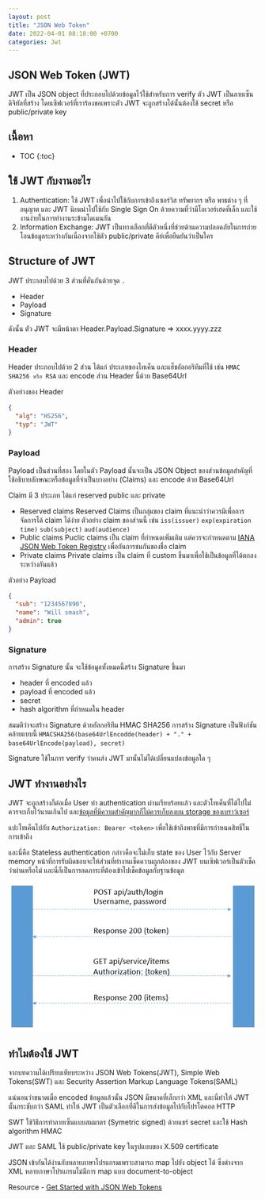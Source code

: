 ```yaml
---
layout: post
title: "JSON Web Token"
date: 2022-04-01 08:18:00 +0700
categories: Jwt
---
```


## JSON Web Token (JWT)

JWT เป็น JSON object ที่ประกอบไปด้วยข้อมูลไว้ใช้สำหรับการ verify ตัว JWT เป็นลายเซ็นดิจิทัลที่สร้าง
โดยเซิฟเวอร์ที่เราร้องขอเพราะตัว JWT จะถูกสร้างได้นั้นต้องใช้ secret หรือ public/private key

## เนื้อหา

* TOC
{:toc}

## ใช้ JWT กับงานอะไร

1. Authentication: ใช้ JWT เพื่อนำไปใช้กับการเข้าถึงเซอร์วิส ทรัพยากร หรือ พาธต่าง ๆ ที่อนุญาต และ JWT นิยมนำไปใช้กับ Single Sign On ด้วยความที่ว่ามีโอเวอร์เฮดที่เล็ก และใช้งานง่ายในการทำงานระข้ามโดเมนกัน
2. Information Exchange: JWT เป็นทางเลือกที่ดีตัวหนึ่งที่ช่วยด้านความปลอดภัยในการถ่ายโอนข้อมูลระหว่างกันเนื่องจากใช้ตัว public/private คีย์เพื่อยืนยันว่าเป็นใคร

## Structure of JWT

JWT ประกอบไปด้วย 3 ส่วนที่คั่นกันด้วยจุด `.`

- Header
- Payload
- Signature

ดังนั้น ตัว JWT จะมีหน้าตา Header.Payload.Signature => xxxx.yyyy.zzz

### Header

Header ประกอบไปด้วย 2 ส่วน ได้แก่ ประเภทของโทเค็น และแฮ็ชอัลกอริทึมที่ใช้ เช่น `HMAC SHA256 หรือ RSA` และ encode ส่วน Header นี้ด้วย Base64Url

ตัวอย่างของ Header

```json
{
  "alg": "HS256",
  "typ": "JWT"
}
```

### Payload

Payload เป็นส่วนที่สอง โดยในตัว Payload นั้นจะเป็น JSON Object ของส่วนข้อมูลสำคัญที่ใช้อธิบายลักษณะหรือข้อมูลที่จำเป็นบางอย่าง (Claims) และ encode ด้วย Base64Url

Claim มี 3 ประเภท ได้แก่ reserved public และ private

- Reserved claims
  Reserved Claims เป็นกลุ่มของ claim ที่แนะนำว่าควรมีเพื่อการจัดการได้ claim ได้ง่าย ตัวอย่าง claim ของส่วนนี้ เช่น `iss(issuer)` `exp(expiration time)` `sub(subject)` `aud(audience)`
- Public claims
  Puclic claims เป็น claim ที่กำหนดเพิ่มเติม แต่ควรจะกำหนดตาม [IANA JSON Web Token Registry](https://www.iana.org/assignments/jwt/jwt.xhtml) เพื่อกันการชนกันของชื่อ claim
- Private claims
  Private claims เป็น claim ที่ custom ขึ้นมาเพื่อใช้เป็นข้อมูลที่ได้ตกลงระหว่างกันแล้ว

ตัวอย่าง Payload

```json
{
  "sub": "1234567890",
  "name": "Will smash",
  "admin": true
}
```

### Signature

การสร้าง Signature นั้น จะใช้ข้อมูลทั้งหมดนี้สร้าง Signature ขึ้นมา

- header ที่ encoded แล้ว
- payload ที่ encoded แล้ว
- secret
- hash algorithm ที่กำหนดใน header

สมมติว่าจะสร้าง Signature ด้วยอัลกอริทึม HMAC SHA256 การสร้าง Signature เป็นฟังก์ชันคล้ายแบบนี้ `HMACSHA256(base64UrlEncodde(header) + "." + base64UrlEncode(payload), secret)`

Signature ใช้ในการ verify ว่าคนส่ง JWT มานั้นไม่ได้เปลี่ยนแปลงข้อมูลใด ๆ

## JWT ทำงานอย่างไร

JWT จะถูกสร้างก็ต่อเมื่อ User ทำ authentication ผ่านเรียบร้อยแล้ว และตัวโทเค็นที่ได้ไปไม่ควรจะเก็บไว้นานเกินไป และ[ข้อมูลที่มีความสำคัญมากก็ไม่ควรเก็บลงบน storage ของเบราว์เซอร์](https://cheatsheetseries.owasp.org/cheatsheets/HTML5_Security_Cheat_Sheet.html#local-storage)

แปะโทเค็นไปกับ `Authorization: Bearer <token>` เพื่อใช้เข้าถึงพาธที่มีการกำหนดสิทธิ์ในการเข้าถึง

และนี่คือ Stateless authentication กล่าวคือจะไม่เก็บ state ของ User ไว้กับ Server memory หน้าที่การรับผิดชอบจะให้ส่วนที่ทำงานเช็คความถูกต้องของ JWT บนเซิฟเวอร์เป็นตัวเช็คว่าผ่านหรือไม่ และนี่ก็เป็นการลดภาระที่ต้องเข้าไปเช็คข้อมูลกับฐานข้อมูล

![JWT Flow](/assets/images/jwt/jwt-flow.PNG)

## ทำไมต้องใช้ JWT

จากบทความได้เปรียบเทียบระหว่าง JSON Web Tokens(JWT), Simple Web Tokens(SWT) และ Security Assertion Markup Language Tokens(SAML)

แน่นอนว่าขนาดเมื่อ encoded ข้อมูลแล้วนั้น JSON มีขนาดที่เล็กกว่า XML และนี่ทำให้ JWT นั้นกระชับกว่า SAML ทำให้ JWT เป็นตัวเลือกที่ดีในการส่งข้อมูลไปกับโปรโตคอล HTTP

SWT ใช้วิธีการทำลายเซ็นแบบสมมาตร (Symetric signed) ด้วยแชร์ secret และใช้ Hash algorithm HMAC

JWT และ SAML ใช้ public/private key ในรูปแบบของ X.509 certificate

JSON เข้ากันได้ง่านกับหลายภาษาโปรแกรมเพราะสามารถ map ไปยัง object ได้ ซึ่งต่างจาก XML หลายภาษาโปรแกรมไม่มีการ map แบบ document-to-object

Resource - [Get Started with JSON Web Tokens](https://auth0.com/learn/json-web-tokens/)
